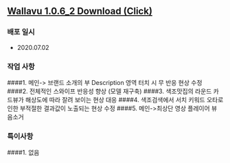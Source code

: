 ## [Wallavu 1.0.6_2 Download (Click) ](https://dl.dropbox.com/s/e525jypgojjbp5p/wallavu_debug_1.0.6_2.apk) 


### 배포 일시
- 2020.07.02

### 작업 사항
####1. 메인-> 브랜드 소개의 부 Description 영역 터치 시 무 반응 현상 수정
####2. 전체적인 스와이프 반응성 향상 (모델 재구축)
####3. 색조맛집의 라운드 카드뷰가 해상도에 따라 잘려 보이는 현상 대응
####4. 색조검색에서 서치 키워드 오타로 인한 부적절한 결과값이 노출되는 현상 수정
####5. 메인->최상단 영상 플레이어 뷰 음소거

### 특이사항
####1. 없음 

